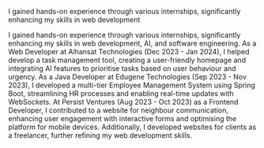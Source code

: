 
I gained hands-on experience through various internships, significantly enhancing my skills in web development

I gained hands-on experience through various internships, significantly enhancing my skills in web development, AI, and software engineering. As a Web Developer at Alhansat Technologies (Dec 2023 - Jan 2024), I helped develop a task management tool, creating a user-friendly homepage and integrating AI features to prioritise tasks based on user behaviour and urgency. As a Java Developer at Edugene Technologies (Sep 2023 - Nov 2023), I developed a multi-tier Employee Management System using Spring Boot, streamlining HR processes and enabling real-time updates with WebSockets. At Persist Ventures (Aug 2023 - Oct 2023) as a Frontend Developer, I contributed to a website for neighbour communication, enhancing user engagement with interactive forms and optimising the platform for mobile devices. Additionally, I developed websites for clients as a freelancer, further refining my web development skills. 